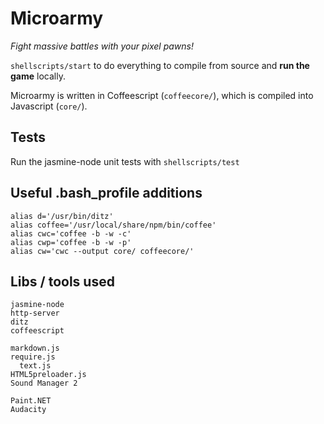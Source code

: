 # Microarmy
_Fight massive battles with your pixel pawns!_  

`shellscripts/start` to do everything to compile from source and **run the game** locally.  

Microarmy is written in Coffeescript (`coffeecore/`), which is compiled into Javascript (`core/`).  

## Tests
Run the jasmine-node unit tests with `shellscripts/test`

## Useful .bash_profile additions

    alias d='/usr/bin/ditz'
    alias coffee='/usr/local/share/npm/bin/coffee'
    alias cwc='coffee -b -w -c'
    alias cwp='coffee -b -w -p'
    alias cw='cwc --output core/ coffeecore/'

## Libs / tools used
    jasmine-node
    http-server
    ditz  
    coffeescript
    
    markdown.js
    require.js
      text.js
    HTML5preloader.js
    Sound Manager 2
    
    Paint.NET
    Audacity
    